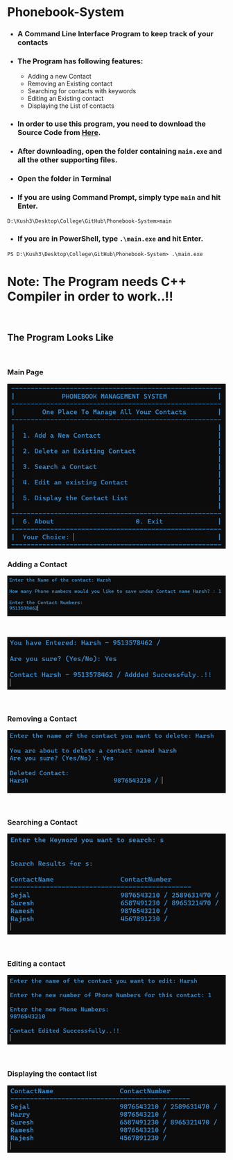 # Phonebook-System

- ### A Command Line Interface Program to keep track of your contacts
- ### The Program has following features:
    - Adding a new Contact
    - Removing an Existing contact
    - Searching for contacts with keywords
    - Editing an Existing contact
    - Displaying the List of contacts

- ### In order to use this program, you need to download the Source Code from [Here](https://github.com/Kushhhh-sh/Phonebook-System/releases).
- ### After downloading, open the folder containing `main.exe` and all the other supporting files.
- ### Open the folder in Terminal
- ### If you are using Command Prompt, simply type `main` and hit Enter.
```
D:\Kush3\Desktop\College\GitHub\Phonebook-System>main
```
- ### If you are in PowerShell, type `.\main.exe` and hit Enter.
```
PS D:\Kush3\Desktop\College\GitHub\Phonebook-System> .\main.exe
``` 
# Note: The Program needs C++ Compiler in order to work..!!
 
<br>
 
## The Program Looks Like 
<br>

### Main Page
![main-page](src/img/main.png)
<br>

### Adding a Contact

![insert1](src/img/insert1.png)

<br>

![insert1](src/img/insert2.png)

<br>

### Removing a Contact

![remove](src/img/delete.png)

<br>

### Searching a Contact
![search](src/img/search.png)

<br>

### Editing a contact
![edit](src/img/edit.png)

<br>

### Displaying the contact list
![display](src/img/display.png)
